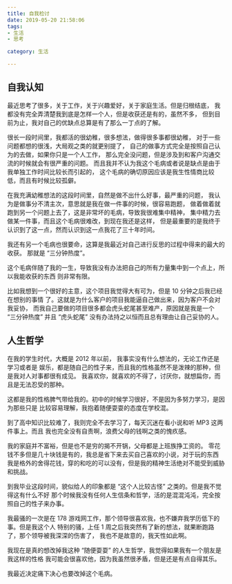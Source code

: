 ```yaml
---
title: 自我检讨
date: 2019-05-20 21:58:06
tags:
- 生活
- 思考

category: 生活

---
```


## 自我认知

最近思考了很多，关于工作，关于兴趣爱好，关于家庭生活。但是归根结底，
我都没有完全弄清楚我到底是怎样一个人，但是收获还是有的，虽然不多，
但到目前为止，我对自己的优缺点总算是有了那么一丁点的了解。

很长一段时间里，我都活的很幼稚，很多想法，做得很多事都很幼稚，
对于一些问题都想的很浅，大局观之类的就更别提了，
自己的做事方式完全是按照自己认为的去做，如果你只是一个人工作，
那么完全没问题，但是涉及到和客户沟通交流的时候就会有很严重的问题。
而且我并不认为我这个毛病或者说是缺点是由于我单独工作时间比较长而引起的，
这个毛病的确切原因应该是我生性情商比较低，而且有时候比较孤僻。

在我充满幼稚想法的这段时间里，自然是做不出什么好事，最严重的问题，
我认为是做事分不清主次，意思就是我在做一件事的时候，很容易跑题，
做着做着就跑到另一个问题上去了，这是非常坏的毛病，导致我很难集中精神，
集中精力去做某一件事，而且这个毛病很难改，到现在我还是这样，
但是最重要的是我终于认识到了这一点，然而认识到这一点我花了三十年时间。

我还有另一个毛病也很要命，这算是我最近对自己进行反思的过程中得来的最大的收获。
那就是 “三分钟热度”。

这个毛病伴随了我的一生，导致我没有办法把自己的所有力量集中到一个点上，所以我能收获的东西
则非常有限。

比如我想到一个很好的主意，这个项目我觉得大有可为，但是 10 分钟之后我已经在想别的事情
了。这就是为什么客户的项目我能逼自己做出来，因为客户不会对我妥协，
而我自己要做的项目很多都会虎头蛇尾甚至难产，原因就是我是一个 “三分钟热度” 并且 
“虎头蛇尾” 没有办法持之以恒而且总有理由让自己妥协的人。

## 人生哲学

在我的学生时代，大概是 2012 年以前， 我事实没有什么想法的，无论工作还是学习或者是
娱乐，都是随自己的性子来，而且我的性格虽然不是泼辣的那种，但是我对人对事都很有成见。
我喜欢你，就喜欢的不得了，讨厌你，就想扁你，而且是无法忍受的那种。

这都是我的性格脾气带给我的。初中的时候学习很好，不是因为多努力学习，是因为那些只是
比较容易理解，我抱着随便耍耍的态度在学校混。

到了高中知识比较难了，我则完全不去学习了，每天沉迷在看小说和听 MP3 这两件事上。而且
我也完全没有自责啊，浪费父母的钱啊之类的愧疚感。

我的家庭并不富裕，但是也不是穷的揭不开锅，父母都是上班族挣工资的。
零花钱不多但是几十块钱是有的，我总是省下来去买自己喜欢的小说，对于玩的东西
我是格外的舍得花钱，穿的和吃的可以没有，但是我的精神生活绝对不能受到威胁和挑战。

到我毕业这段时间，貌似给人的印象都是 “这个人比较古怪” 之类的。但是我不觉得这有什么不好
那个时候我没有任何人生信条和哲学，活的是混混沌沌，完全按照自己的性子来办事。

我最骚的一次是在 178 游戏网工作，那个领导很喜欢我，也不嫌弃我学历低下的事。但是我这个人
特别的骚，上任 1 周之后我突然有了新的想法，就果断跑路了，那个领导被我深深的伤害了，
我也不是故意的，我天性如此啊。

我现在是真的想改掉我这种 “随便耍耍” 的人生哲学，我觉得如果我有一个朋友是我这样的性格
我可能会很喜欢他，因为我虽然很矛盾，但是还是有点自得其乐。

我最近决定痛下决心也要改掉这个毛病。


